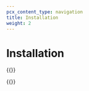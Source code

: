 ```yaml
---
pcx_content_type: navigation
title: Installation
weight: 2
---
```



# Installation
{{<render file="_railgun-deprecation-notice.md">}}


{{<directory-listing>}}
